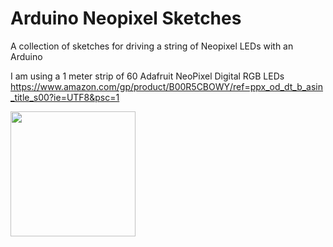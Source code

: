 # Arduino Neopixel Sketches
A collection of sketches for driving a string of Neopixel LEDs with an Arduino


I am using a 1 meter strip of 60 Adafruit NeoPixel Digital RGB LEDs
https://www.amazon.com/gp/product/B00R5CBOWY/ref=ppx_od_dt_b_asin_title_s00?ie=UTF8&psc=1




<img src="https://images-na.ssl-images-amazon.com/images/I/61U80tG2f-L._SL1000_.jpg" width=200>

